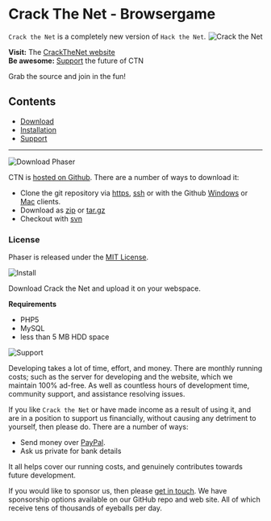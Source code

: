 # Crack The Net - Browsergame

<img align="right" src="https://www.crack-the-net.com/.github/icon.png" style="max-width: 250px;" alt="Crack the Net" />

`Crack the Net` is a completely new version of `Hack the Net`.

**Visit:** The [CrackTheNet website](https://www.crack-the-net.com)<br />
**Be awesome:** [Support](#support) the future of CTN<br />

Grab the source and join in the fun!

## Contents

- [Download](#download)
- [Installation](#install)
- [Support](#support)

---

<a name="download"></a>
![Download Phaser](https://www.crack-the-net.com/.github/header_download.png "Download CTN")
<a name="download"></a>

CTN is [hosted on Github][CTN]. There are a number of ways to download it:

* Clone the git repository via [https][clone-http], [ssh][clone-ssh] or with the Github [Windows][clone-ghwin] or [Mac][clone-ghmac] clients.
* Download as [zip][get-zip] or [tar.gz][get-tgz]
* Checkout with [svn][clone-svn]

### License

Phaser is released under the [MIT License](http://opensource.org/licenses/MIT).

<a name="install"></a>
![Install](https://www.crack-the-net.com/.github/header_install.png "Installation")

Download Crack the Net and upload it on your webspace.

**Requirements**

- PHP5
- MySQL
- less than 5 MB HDD space

<a name="support"></a>
![Support](https://www.crack-the-net.com/.github/header_support.png "Support US")

Developing takes a lot of time, effort, and money. There are monthly running costs; such as the server for developing and the website, which we maintain 100% ad-free. As well as countless hours of development time, community support, and assistance resolving issues.

If you like `Crack the Net` or have made income as a result of using it, and are in a position to support us financially, without causing any detriment to yourself, then please do. There are a number of ways:

* Send money over [PayPal](https://www.paypal.com/cgi-bin/webscr?cmd=_s-xclick&hosted_button_id=CLUKL96FQBRWJ). 
* Ask us private for bank details
 
It all helps cover our running costs, and genuinely contributes towards future development.

If you would like to sponsor us, then please [get in touch](mailto:info@crack-the-net.com). We have sponsorship options available on our GitHub repo and web site. All of which receive tens of thousands of eyeballs per day.

[CTN]: https://github.com/CrackTheNet/
[clone-http]: https://github.com/CrackTheNet/Core.git
[clone-ssh]: git@github.com:CrackTheNet/Core.git
[clone-svn]: https://github.com/CrackTheNet/Core
[clone-ghwin]: github-windows://openRepo/https://github.com/CrackTheNet/Core
[clone-ghmac]: github-mac://openRepo/https://github.com/CrackTheNet/Core
[get-zip]: https://github.com/CrackTheNet/Core/archive/master.zip
[get-tgz]: https://github.com/CrackTheNet/Core/archive/master.tar.gz